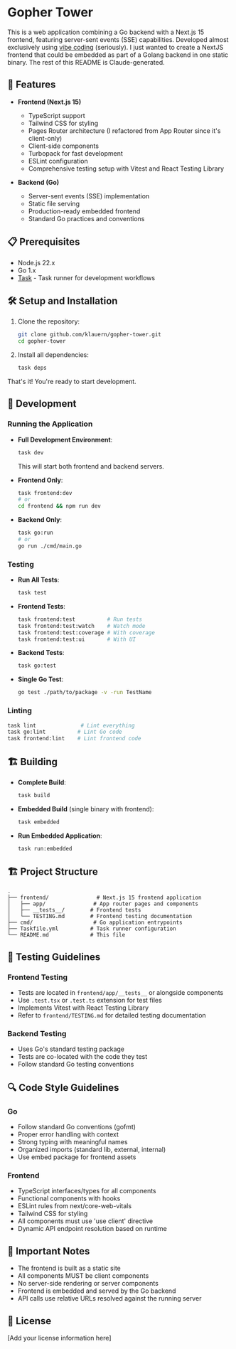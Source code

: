 # Gopher Tower

This is a web application combining a Go backend with a Next.js 15 frontend, featuring server-sent events (SSE) capabilities.  Developed almost exclusively using [vibe coding](https://en.wikipedia.org/wiki/Vibe_coding) (seriously).  I just wanted to create a NextJS frontend that could be embedded as part of a Golang backend in one static binary.  The rest of this README is Claude-generated.

## 🚀 Features

- **Frontend (Next.js 15)**
  - TypeScript support
  - Tailwind CSS for styling
  - Pages Router architecture (I refactored from App Router since it's client-only)
  - Client-side components
  - Turbopack for fast development
  - ESLint configuration
  - Comprehensive testing setup with Vitest and React Testing Library

- **Backend (Go)**
  - Server-sent events (SSE) implementation
  - Static file serving
  - Production-ready embedded frontend
  - Standard Go practices and conventions

## 📋 Prerequisites

- Node.js 22.x
- Go 1.x
- [Task](https://taskfile.dev/) - Task runner for development workflows

## 🛠️ Setup and Installation

1. Clone the repository:

   ```bash
   git clone github.com/klauern/gopher-tower.git
   cd gopher-tower
   ```

2. Install all dependencies:

   ```bash
   task deps
   ```

That's it! You're ready to start development.

## 🔧 Development

### Running the Application

- **Full Development Environment**:

  ```bash
  task dev
  ```

  This will start both frontend and backend servers.

- **Frontend Only**:

  ```bash
  task frontend:dev
  # or
  cd frontend && npm run dev
  ```

- **Backend Only**:

  ```bash
  task go:run
  # or
  go run ./cmd/main.go
  ```

### Testing

- **Run All Tests**:

  ```bash
  task test
  ```

- **Frontend Tests**:

  ```bash
  task frontend:test          # Run tests
  task frontend:test:watch    # Watch mode
  task frontend:test:coverage # With coverage
  task frontend:test:ui       # With UI
  ```

- **Backend Tests**:

  ```bash
  task go:test
  ```

- **Single Go Test**:

  ```bash
  go test ./path/to/package -v -run TestName
  ```

### Linting

```bash
task lint              # Lint everything
task go:lint          # Lint Go code
task frontend:lint    # Lint frontend code
```

## 🏗️ Building

- **Complete Build**:

  ```bash
  task build
  ```

- **Embedded Build** (single binary with frontend):

  ```bash
  task embedded
  ```

- **Run Embedded Application**:

  ```bash
  task run:embedded
  ```

## 🏗️ Project Structure

```
.
├── frontend/               # Next.js 15 frontend application
│   ├── app/               # App router pages and components
│   ├── __tests__/        # Frontend tests
│   └── TESTING.md        # Frontend testing documentation
├── cmd/                   # Go application entrypoints
├── Taskfile.yml          # Task runner configuration
└── README.md             # This file
```

## 🧪 Testing Guidelines

### Frontend Testing

- Tests are located in `frontend/app/__tests__` or alongside components
- Use `.test.tsx` or `.test.ts` extension for test files
- Implements Vitest with React Testing Library
- Refer to `frontend/TESTING.md` for detailed testing documentation

### Backend Testing

- Uses Go's standard testing package
- Tests are co-located with the code they test
- Follow standard Go testing conventions

## 🔍 Code Style Guidelines

### Go

- Follow standard Go conventions (gofmt)
- Proper error handling with context
- Strong typing with meaningful names
- Organized imports (standard lib, external, internal)
- Use embed package for frontend assets

### Frontend

- TypeScript interfaces/types for all components
- Functional components with hooks
- ESLint rules from next/core-web-vitals
- Tailwind CSS for styling
- All components must use 'use client' directive
- Dynamic API endpoint resolution based on runtime

## 📝 Important Notes

- The frontend is built as a static site
- All components MUST be client components
- No server-side rendering or server components
- Frontend is embedded and served by the Go backend
- API calls use relative URLs resolved against the running server

## 📄 License

[Add your license information here]
